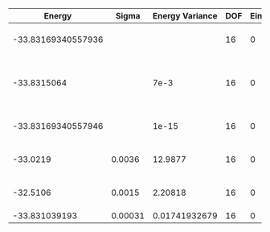 | Energy             | Sigma   | Energy Variance | DOF | Einf | Method                                                  | Reference |
|--------------------|---------|-----------------|-----|------|---------------------------------------------------------|-----------|
| -33.83169340557936 |         |                 | 16  | 0    | Exact diagonalization                                   | TODO: own code (ED) |
| -33.8315064        |         | 7e-3            | 16  | 0    | VQE + symm. circuit (64 pars., exact grad, statevector) | TODO: ask Nikita |
| -33.83169340557946 |         | 1e-15           | 16  | 0    | DMRG (bond dimension = 256)                             | TODO: own code (DMRG) |
| -33.0219           | 0.0036  | 12.9877         | 16  | 0    | RBM (alpha = 1)                                         | TODO: own code (RBM) |
| -32.5106           | 0.0015  | 2.20818         | 16  | 0    | Jastrow baseline                                        | TODO: own code (Jastrow) |
| -33.831039193      | 0.00031 | 0.01741932679   | 16  | 0    | ClebschTree                                             | [paper](https://journals.aps.org/prb/abstract/10.1103/PhysRevB.104.045123) |
